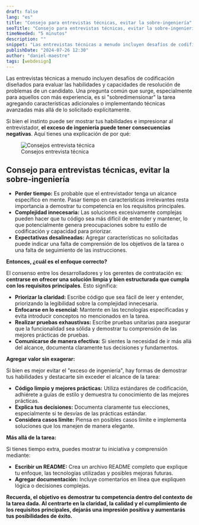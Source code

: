 ```yaml
---
draft: false
lang: "es"
title: "Consejo para entrevistas técnicas, evitar la sobre-ingeniería"
seoTitle: "Consejo para entrevistas técnicas, evitar la sobre-ingeniería"
timeNeeded: "5 minutos"
description: ""
snippet: "Las entrevistas técnicas a menudo incluyen desafíos de codificación diseñados para evaluar las habilidades y capacidades de resolución de problemas de un candidato."
publishDate: "2024-07-26 12:30"
author: "daniel-maestre"
tags: [webdesign]
---
```


Las entrevistas técnicas a menudo incluyen desafíos de codificación diseñados para evaluar las habilidades y capacidades de resolución de problemas de un candidato. Una pregunta común que surge, especialmente para aquellos con más experiencia, es si "sobredimensionar" la tarea agregando características adicionales o implementando técnicas avanzadas más allá de lo solicitado explícitamente.

Si bien el instinto puede ser mostrar tus habilidades e impresionar al entrevistador, **el exceso de ingeniería puede tener consecuencias negativas**. Aquí tienes una explicación de por qué:

<figure>
<img class="mx-auto" src="/blogImages/consejos-entrevista-tecnica.webp" title="Consejos entrevista técnica" alt="Consejos entrevista técnica" loading="lazy"/>
<figcaption class="text-center">Consejos entrevista técnica<figcaption>
</figure>

## Consejo para entrevistas técnicas, evitar la sobre-ingeniería

- **Perder tiempo:** Es probable que el entrevistador tenga un alcance específico en mente. Pasar tiempo en características irrelevantes resta importancia a demostrar tu competencia en los requisitos principales.
- **Complejidad innecesaria:** Las soluciones excesivamente complejas pueden hacer que tu código sea más difícil de entender y mantener, lo que potencialmente genera preocupaciones sobre tu estilo de codificación y capacidad para priorizar.
- **Expectativas desalineadas:** Agregar características no solicitadas puede indicar una falta de comprensión de los objetivos de la tarea o una falta de seguimiento de las instrucciones.

**Entonces, ¿cuál es el enfoque correcto?**

El consenso entre los desarrolladores y los gerentes de contratación es: **centrarse en ofrecer una solución limpia y bien estructurada que cumpla con los requisitos principales**. Esto significa:

- **Priorizar la claridad:** Escribe código que sea fácil de leer y entender, priorizando la legibilidad sobre la complejidad innecesaria.
- **Enfocarse en lo esencial:** Mantente en las tecnologías especificadas y evita introducir conceptos no mencionados en la tarea.
- **Realizar pruebas exhaustivas:** Escribe pruebas unitarias para asegurar que la funcionalidad sea sólida y demostrar tu comprensión de las mejores prácticas de pruebas.
- **Comunicarse de manera efectiva:** Si sientes la necesidad de ir más allá del alcance, documenta claramente tus decisiones y fundamentos.

**Agregar valor sin exagerar:**

Si bien es mejor evitar el "exceso de ingeniería", hay formas de demostrar tus habilidades y destacarte sin exceder el alcance de la tarea:

- **Código limpio y mejores prácticas:** Utiliza estándares de codificación, adhiérete a guías de estilo y demuestra tu conocimiento de las mejores prácticas.
- **Explica tus decisiones:** Documenta claramente tus elecciones, especialmente si te desvías de las prácticas estándar.
- **Considera casos límite:** Piensa en posibles casos límite e implementa soluciones que los manejen de manera elegante.

**Más allá de la tarea:**

Si tienes tiempo extra, puedes mostrar tu iniciativa y comprensión mediante:

- **Escribir un README:** Crea un archivo README completo que explique tu enfoque, las tecnologías utilizadas y posibles mejoras futuras.
- **Agregar documentación:** Incluye comentarios en línea que expliquen lógica o decisiones complejas.

**Recuerda, el objetivo es demostrar tu competencia dentro del contexto de la tarea dada. Al centrarte en la claridad, la calidad y el cumplimiento de los requisitos principales, dejarás una impresión positiva y aumentarás tus posibilidades de éxito.**
